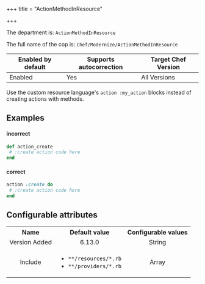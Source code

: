 +++
title = "ActionMethodInResource"

+++

<!-- This content is automatically generated. See https://github.com/chef/chef-web-docs/blob/main/generated/README.md -->

The department is: `ActionMethodInResource`

The full name of the cop is: `Chef/Modernize/ActionMethodInResource`

| Enabled by default | Supports autocorrection | Target Chef Version |
| --- | --- | --- |
| Enabled | Yes | All Versions |

Use the custom resource language's `action :my_action` blocks instead of creating actions with methods.

## Examples


#### incorrect

```ruby
def action_create
 # :create action code here
end
```

#### correct

```ruby
action :create do
 # :create action code here
end
```

## Configurable attributes

<table>
<tbody><tr>
<th>Name</th>
<th>Default value</th>
<th>Configurable values</th>
</tr>
<tr>
<td style="text-align:center">Version Added</td>
<td style="text-align:center">6.13.0</td>
<td style="text-align:center">String</td>
</tr>
<tr><td style="text-align:center">Include</td>
<td style="text-align:center"><ul>
<li><code>**/resources/*.rb</code></li>
<li><code>**/providers/*.rb</code></li>
</ul>
</td>
<td style="text-align:center">Array</td>
</tr></tbody></table>
